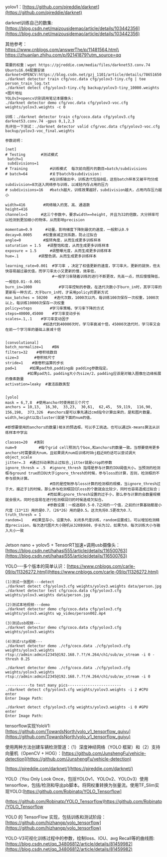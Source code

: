 yolov1：[https://github.com/pjreddie/darknet](https://github.com/pjreddie/darknet)

darknet训练自己的数集:[https://blog.csdn.net/maizousidemao/article/details/103442356](https://blog.csdn.net/maizousidemao/article/details/103442356)

其他参考：\
https://www.cnblogs.com/answerThe/p/11481564.html\
https://zhuanlan.zhihu.com/p/92141879?utm_source=qq

```
需要的权重：wget https://pjreddie.com/media/files/darknet53.conv.74
Ubuntu16.04配置安装darknet+OPENCV:https://blog.csdn.net/gzj_1101/article/details/78651650
./darknet detector train cfg/voc.data cfg/yolov3-tiny.cfg | tee person_train_log.txt
./darknet detect cfg/yolov3-tiny.cfg backup/yolov3-tiny_10000.weights +图片地址
YOLOv3+opencv识别调用笔记本摄像头:
./darknet detector demo cfg/voc.data cfg/yolov3-voc.cfg weights/yolov3.weights -c 0

训练：./darknet detector train cfg/coco.data cfg/yolov3.cfg darknet53.conv.74 -gpus 0,1,2,3
先评估一下测试：./darknet detector valid cfg/voc.data cfg/yolov3-voc.cfg backup/yolov3-voc_final.weights

参数说明：

[net]
# Testing       #测试模式
 batch=1    
 subdivisions=1
# Training          #训练模式  每次前向图片的数目=batch/subdivisions
# batch=64          #关于batch与subdivision：
                    #在训练输出中，训练迭代包括8组，这些batch样本又被平均分成subdivision=8次送入网络参与训练，以减轻内存占用的压力
# subdivisions=16   #batch越大，训练效果越好，subdivision越大，占用内存压力越小

width=416        #网络输入的宽、高、通道数
height=416
channels=3      #这三个参数中，要求width==height, 并且为32的倍数，大分辨率可以检测到更加细小的物体，从而影响precision

momentum=0.9      #动量，影响梯度下降到最优的速度，一般默认0.9
decay=0.0005     #权重衰减正则系数，防止过拟合
angle=0          #旋转角度，从而生成更多训练样本 
saturation = 1.5   #调整饱和度，从而生成更多训练样本
exposure = 1.5      #调整曝光度，从而生成更多训练样本
hue=.1         #调整色调，从而生成更多训练样本

learning_rate=0.001  #学习率 ，决定了权值更新的速度，学习率大，更新的就快，但太快容易越过最优值，而学习率太小又更新的慢，效率低，
                     #一般学习率随着训练的进行不断更改，先高一点，然后慢慢降低，一般在0.01--0.001
burn_in=1000            #学习率控制的参数，在迭代次数小于burn_in时，其学习率的更新有一种方式，大于burn_in时，才采用policy的更新方式
max_batches = 50200   #迭代次数，1000次以内，每训练100次保存一次权重，1000次以上，每训练10000次保存一次权重
policy=steps        #学习率策略，学习率下降的方式
steps=40000,45000    #学习率变动步长
scales=.1,.1    #学习率变动因子
                 #如迭代到40000次时，学习率衰减十倍，45000次迭代时，学习率又会在前一个学习率的基础上衰减十倍


[convolutional]
batch_normalize=1    #BN
filters=32    #卷积核数目
size=3       #卷积核尺寸
stride=1    #做卷积运算的步长
pad=1      #如果pad为0,padding由 padding参数指定。
		  #如果pad为1，padding大小为size/2，padding应该是对输入图像左边缘拓展的像素数量
activation=leaky  #激活函数类型


[yolo]
mask = 6,7,8  #使用anchor时使用前三个尺寸
anchors = 10,13,  16,30,  33,23,  30,61,  62,45,  59,119,  116,90,  156,198,  373,326  #anchors是可以事先通过cmd指令计算出来的，是和图片数量，width,height以及cluster(就是下面的num的值，
					                                                                   #即想要使用的anchors的数量)相关的预选框，可以手工挑选，也可以通过k-means算法从训练样本中学出

classes=20   #类别 
num=9          #每个grid cell预测几个box,和anchors的数量一致。当想要使用更多anchors时需要调大num，且如果调大num后训练时Obj趋近0的话可以尝试调大object_scale
jitter=.3  #通过抖动来防止过拟合,jitter就是crop的参数
ignore_thresh = .5  #ignore_thresh 指得是参与计算的IOU阈值大小。当预测的检测框与ground true的IOU大于ignore_thresh的时候，参与loss的计算，否则，检测框的不参与损失计算。
                    #目的是控制参与loss计算的检测框的规模，当ignore_thresh过于大，接近于1的时候，那么参与检测框回归loss的个数就会比较少，同时也容易造成过拟合；
				   #而如果ignore_thresh设置的过于小，那么参与计算的会数量规模就会很大。同时也容易在进行检测框回归的时候造成欠拟合。
                   #参数设置：一般选取0.5-0.7之间的一个值，之前的计算基础都是小尺度（13*13）用的是0.7，（26*26）用的是0.5。这次先将0.5更改为0.7。 
truth_thresh = 1
random=1    #如果显存小，设置为0，关闭多尺度训练，random设置成1，可以增加检测精度precision，每次迭代图片大小随机从320到608，步长为32，如果为0，每次训练大小与输入大小一致


```
Jetson nano + yolov5 + TensorRT加速+调用usb摄像头：[https://blog.csdn.net/hahasl555/article/details/116500763](https://blog.csdn.net/hahasl555/article/details/116500763)

YOLO---多个版本的简单认识：[https://www.cnblogs.com/carle-09/p/11326272.html](https://www.cnblogs.com/carle-09/p/11326272.html)
```
(1)测试一张图片---detect
./darknet detect cfg/yolov3.cfg weights/yolov3.weights data/person.jpg
./darknet detector test cfg/coco.data cfg/yolov3.cfg weights/yolov3.weights data/person.jpg

(2)测试本地视频---demo
./darknet detector demo cfg/coco.data cfg/yolov3.cfg weights/yolov3.weights wp_video/person002.mp4

(3)测试usb视频---
./darknet detector demo cfg/coco.data cfg/yolov3.cfg weights/yolov3.weights

(4)测试rstp视频---
./darknet detector demo ./cfg/coco.data ./cfg/yolov3.cfg weights/yolov3.weights rtsp://admin:admin12345@192.168.?.??/H.264/ch1/sub/av_stream -i 0 -thresh 0.25

./darknet detector demo ./cfg/coco.data ./cfg/yolov3.cfg weights/yolov3.weights rtsp://admin:admin12345@192.168.?.??/H.264/ch1/sub/av_stream -i 0

-----------to test many pics------------------------
./darknet detect cfg/yolov3.cfg weights/yolov3.weights -i 2 #CPU  enter
Enter Image Path:

./darknet detect cfg/yolov3.cfg weights/yolov3.weights -i 0 #GPU  enter
Enter Image Path: 
```

tensorflow实现YoloV1:[https://github.com/TowardsNorth/yolo_v1_tensorflow_guiyu](https://github.com/TowardsNorth/yolo_v1_tensorflow_guiyu)

使用两种方法创建车辆检测管道：（1）深度神经网络（YOLO 框架）和（2）支持向量机（OpenCV + HOG）：[https://github.com/JunshengFu/vehicle-detection](https://github.com/JunshengFu/vehicle-detection)

[https://pjreddie.com/darknet/](https://pjreddie.com/darknet/)

YOLO（You Only Look Once，包括YOLOv1、YOLOv2、YOLOv3）使用tensorflow，包括/检测和导出pb脚本。将网权重转换为张量流。使用TF_Slim实现YOLO:[https://github.com/Robinatp/YOLO_Tensorflow]

(https://github.com/Robinatp/YOLO_Tensorflow)https://github.com/Robinatp/YOLO_Tensorflow

YOLO 的 TensorFlow 实现，包括训练和测试阶段：[https://github.com/hizhangp/yolo_tensorflow](https://github.com/hizhangp/yolo_tensorflow)

YOLO-V3可视化训练过程中的参数，绘制loss、IOU、avg Recall等的曲线图:[https://blog.csdn.net/qq_34806812/article/details/81459982](https://blog.csdn.net/qq_34806812/article/details/81459982)
